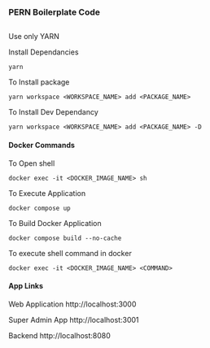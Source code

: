 ### PERN Boilerplate Code

##

Use only YARN

Install Dependancies

`yarn`

To Install package

`yarn workspace <WORKSPACE_NAME> add <PACKAGE_NAME>`

To Install Dev Dependancy

`yarn workspace <WORKSPACE_NAME> add <PACKAGE_NAME> -D`

#### Docker Commands

To Open shell

`docker exec -it <DOCKER_IMAGE_NAME> sh`

To Execute Application

`docker compose up`

To Build Docker Application

`docker compose build --no-cache`

To execute shell command in docker

`docker exec -it <DOCKER_IMAGE_NAME> <COMMAND>`

#### App Links

Web Application
http://localhost:3000

Super Admin App
http://localhost:3001

Backend
http://localhost:8080
